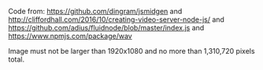 Code from:
https://github.com/dingram/jsmidgen
and
http://cliffordhall.com/2016/10/creating-video-server-node-js/
and
https://github.com/adius/fluidnode/blob/master/index.js
and
https://www.npmjs.com/package/wav

Image must not be larger than 1920x1080 and no more than 1,310,720 pixels total.